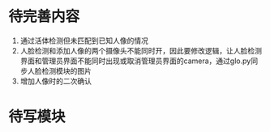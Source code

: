 # 待完善内容
1. 通过活体检测但未匹配到已知人像的情况
2. 人脸检测和添加人像的两个摄像头不能同时开，因此要修改逻辑，让人脸检测界面和管理员界面不能同时出现或取消管理员界面的camera，通过glo.py同步人脸检测模块的图片
3. 增加人像时的二次确认


# 待写模块
